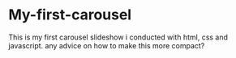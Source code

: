 # My-first-carousel
This is my first carousel slideshow i conducted with html, css and javascript. any advice on how to make this more compact?

